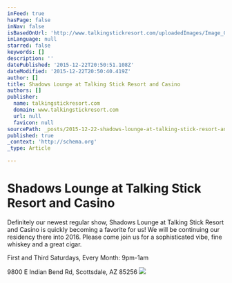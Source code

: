 ```yaml
---
inFeed: true
hasPage: false
inNav: false
isBasedOnUrl: 'http://www.talkingstickresort.com/uploadedImages/Image_Gallery/Shadows/tsr_1316.jpg'
inLanguage: null
starred: false
keywords: []
description: ''
datePublished: '2015-12-22T20:50:51.108Z'
dateModified: '2015-12-22T20:50:40.419Z'
author: []
title: Shadows Lounge at Talking Stick Resort and Casino
authors: []
publisher:
  name: talkingstickresort.com
  domain: www.talkingstickresort.com
  url: null
  favicon: null
sourcePath: _posts/2015-12-22-shadows-lounge-at-talking-stick-resort-and-casino.md
published: true
_context: 'http://schema.org'
_type: Article

---
```

# Shadows Lounge at Talking Stick Resort and Casino

Definitely our newest regular show, Shadows Lounge at Talking Stick Resort and Casino is quickly becoming a favorite for us! We will be continuing our residency there into 2016\. Please come join us for a sophisticated vibe, fine whiskey and a great cigar.

First and Third Saturdays, Every Month: 9pm-1am

9800 E Indian Bend Rd, Scottsdale, AZ 85256
![](http://www.talkingstickresort.com/uploadedImages/Image_Gallery/Shadows/tsr_1316.jpg)